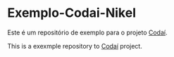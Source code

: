 # Exemplo-Codai-Nikel

Este é um repositório de exemplo para o projeto [Codaí](https://codai.growdev.com.br/).

This is a exexmple repository to [Codaí](https://codai.growdev.com.br/) project.
